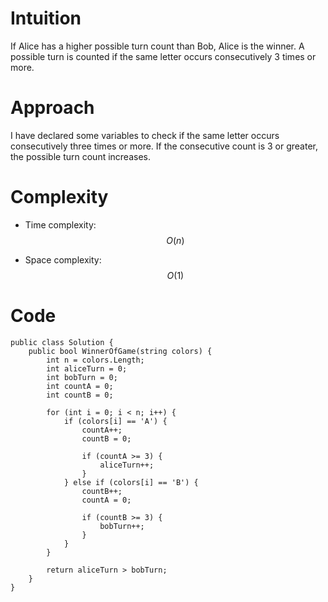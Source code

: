 # Intuition
If Alice has a higher possible turn count than Bob, Alice is the winner. A possible turn is counted if the same letter occurs consecutively 3 times or more.

# Approach
I have declared some variables to check if the same letter occurs consecutively three times or more. If the consecutive count is 3 or greater, the possible turn count increases.

# Complexity
- Time complexity: $$O(n)$$

- Space complexity: $$O(1)$$

# Code
```
public class Solution {
    public bool WinnerOfGame(string colors) {
        int n = colors.Length;
        int aliceTurn = 0;
        int bobTurn = 0;
        int countA = 0;
        int countB = 0;

        for (int i = 0; i < n; i++) {
            if (colors[i] == 'A') {
                countA++;
                countB = 0;

                if (countA >= 3) {
                    aliceTurn++;
                }
            } else if (colors[i] == 'B') {
                countB++;
                countA = 0;

                if (countB >= 3) {
                    bobTurn++;
                }
            }
        }

        return aliceTurn > bobTurn;
    }
}

```
